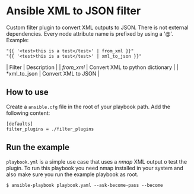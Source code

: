 # Ansible XML to JSON filter

Custom filter plugin to convert XML outputs to JSON. There is not external 
dependencies. Every node attribute name is prefixed by using a '@'. 
Example:

```
"{{ '<test>this is a test</test>' | from_xml }}"
"{{ '<test>this is a test</test>' | xml_to_json }}"
```

| Filter | Description |
| *from_xml* | Convert XML to python dictionary |
| *xml_to_json | Convert XML to JSON | 

## How to use

Create a `ansible.cfg` file in the root of your playbook path. Add the following
content: 

```
[defaults]
filter_plugins = ./filter_plugins
```

## Run the example

`playbook.yml` is a simple use case that uses a *nmap* XML output o test the
plugin. To run this playbook you need nmap installed in your system and also 
make sure you run the example playbook as root.

```
$ ansible-playbook playbook.yaml --ask-become-pass --become
```

